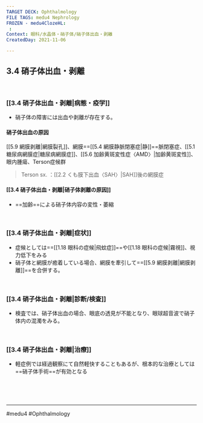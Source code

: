 ```yaml
---
TARGET DECK: Ophthalmology
FILE TAGS: medu4 Nephrology
FROZEN - medu4ClozeHL:
 : 
Context: 眼科/水晶体・硝子体/硝子体出血・剥離
CreatedDay: 2021-11-06

---
```


## 3.4 硝子体出血・剥離

<br>

### [[3.4 硝子体出血・剥離|病態・疫学]]
* 硝子体の障害には出血や剥離が存在する。
#### 硝子体出血の原因
[[5.9 網膜剥離|網膜裂孔]]、網膜==[[5.4 網膜静脈閉塞症|静]]==脈閉塞症、[[5.1 糖尿病網膜症|糖尿病網膜症]]、[[5.6 加齢黄斑変性症〈AMD〉|加齢黄斑変性]]、眼内腫瘍、Terson症候群
>Terson sx. ：[[2.2 くも膜下出血〈SAH〉|SAH]]後の網膜症
<!--ID: 1636198864506-->



#### [[3.4 硝子体出血・剥離|硝子体剥離の原因]]
* ==加齢==による硝子体内容の変性・萎縮
<!--ID: 1636198864512-->



<br>

### [[3.4 硝子体出血・剥離|症状]]
* 症候としては==[[1.18 眼科の症候|飛蚊症]]==や[[1.18 眼科の症候|霧視]]、視力低下をみる
* 硝子体と網膜が癒着している場合、網膜を牽引して==[[5.9 網膜剥離|網膜剥離]]==を合併する。
<!--ID: 1636198864518-->



<br>

### [[3.4 硝子体出血・剥離|診断/検査]]
* 検査では、硝子体出血の場合、眼底の透見が不能となり、眼球超音波で硝子体内の混濁をみる。

<br>

### [[3.4 硝子体出血・剥離|治療]]
* 軽症例では経過観察にて自然軽快することもあるが、根本的な治療としては==硝子体手術==が有効となる
<!--ID: 1636198864524-->




<br><br><br>

---
#medu4 #Ophthalmology 
